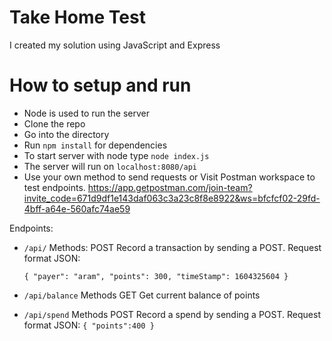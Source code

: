 # Take Home Test

I created my solution using JavaScript and Express

# How to setup and run

- Node is used to run the server
- Clone the repo
- Go into the directory
- Run `npm install` for dependencies
- To start server with node type `node index.js`
- The server will run on `localhost:8080/api`
- Use your own method to send requests or Visit Postman workspace to test endpoints. https://app.getpostman.com/join-team?invite_code=671d9df1e143daf063c3a23c8f8e8922&ws=bfcfcf02-29fd-4bff-a64e-560afc74ae59

Endpoints:

- `/api/` Methods: POST Record a transaction by sending a POST. Request
  format JSON:

  `{ "payer": "aram", "points": 300, "timeStamp": 1604325604 }`

- `/api/balance` Methods GET Get current balance of points

- `/api/spend` Methods POST Record a spend by sending a POST. Request
  format JSON: `{ "points":400 }`
